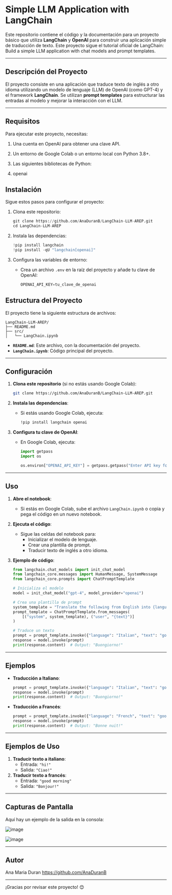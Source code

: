 # Simple LLM Application with LangChain

Este repositorio contiene el código y la documentación para un proyecto básico que utiliza **LangChain** y **OpenAI** para construir una aplicación simple de traducción de texto. Este proyecto sigue el tutorial oficial de LangChain: Build a simple LLM application with chat models and prompt templates.

---
## Descripción del Proyecto

El proyecto consiste en una aplicación que traduce texto de inglés a otro idioma utilizando un modelo de lenguaje (LLM) de OpenAI (como GPT-4) y el framework **LangChain**. Se utilizan **prompt templates** para estructurar las entradas al modelo y mejorar la interacción con el LLM.

---

## Requisitos
Para ejecutar este proyecto, necesitas:

1. Una cuenta en OpenAI para obtener una clave API.

2. Un entorno de Google Colab o un entorno local con Python 3.8+.

3. Las siguientes bibliotecas de Python:
  4. openai

## **Instalación**

Sigue estos pasos para configurar el proyecto:

1. Clona este repositorio:
    
    ```python
    git clone https://github.com/AnaDuranB/LangChain-LLM-AREP.git
    cd LangChain-LLM-AREP
    ```
    
2. Instala las dependencias:
    
    ```python
    !pip install langchain
    !pip install -qU "langchain[openai]"
    ```
    
3. Configura las variables de entorno:
    - Crea un archivo `.env` en la raíz del proyecto y añade tu clave de OpenAI:
        
        ```python
        OPENAI_API_KEY=tu_clave_de_openai
        ```
        

## **Estructura del Proyecto**

El proyecto tiene la siguiente estructura de archivos:

```
LangChain-LLM-AREP/
├── README.md
├── src/
│   └── LangChain.ipynb
```

- **`README.md`**: Este archivo, con la documentación del proyecto.
- **`LangChain.ipynb`**: Código principal del proyecto.

---

## **Configuración**

1. **Clona este repositorio** (si no estás usando Google Colab):
    
    ```bash
    git clone https://github.com/AnaDuranB/LangChain-LLM-AREP.git
    ```
    
2. **Instala las dependencias**:
    - Si estás usando Google Colab, ejecuta:
        
        ```bash
        !pip install langchain openai
        ```
        
3. **Configura tu clave de OpenAI**:
    - En Google Colab, ejecuta:
        
        ```python
        import getpass
        import os
        
        os.environ["OPENAI_API_KEY"] = getpass.getpass("Enter API key for OpenAI: ")
        ```
        

---

## **Uso**

1. **Abre el notebook**:
    - Si estás en Google Colab, sube el archivo `LangChain.ipynb` o copia y pega el código en un nuevo notebook.
2. **Ejecuta el código**:
    - Sigue las celdas del notebook para:
        - Inicializar el modelo de lenguaje.
        - Crear una plantilla de prompt.
        - Traducir texto de inglés a otro idioma.
3. **Ejemplo de código**:
    
    ```python
    from langchain.chat_models import init_chat_model
    from langchain_core.messages import HumanMessage, SystemMessage
    from langchain_core.prompts import ChatPromptTemplate
    
    # Inicializa el modelo
    model = init_chat_model("gpt-4", model_provider="openai")
    
    # Crea una plantilla de prompt
    system_template = "Translate the following from English into {language}"
    prompt_template = ChatPromptTemplate.from_messages(
        [("system", system_template), ("user", "{text}")]
    )
    
    # Traduce un texto
    prompt = prompt_template.invoke({"language": "Italian", "text": "good morning"})
    response = model.invoke(prompt)
    print(response.content)  # Output: "Buongiorno!"
    ```
    

---

## **Ejemplos**

- **Traducción a Italiano**:
    
    ```python
    prompt = prompt_template.invoke({"language": "Italian", "text": "good morning"})
    response = model.invoke(prompt)
    print(response.content)  # Output: "Buongiorno!"
    ```
    
- **Traducción a Francés**:
    
    ```python
    prompt = prompt_template.invoke({"language": "French", "text": "good night"})
    response = model.invoke(prompt)
    print(response.content)  # Output: "Bonne nuit!"
    ```
    

---

## **Ejemplos de Uso**

1. **Traducir texto a italiano**:
    - Entrada: `"hi!"`
    - Salida: `"Ciao!"`
2. **Traducir texto a francés**:
    - Entrada: `"good morning"`
    - Salida: `"Bonjour!"`

---

## **Capturas de Pantalla**

Aquí hay un ejemplo de la salida en la consola:

![image](https://github.com/user-attachments/assets/fe03225e-ccbb-4894-92f1-f4380253c6ec)


![image](https://github.com/user-attachments/assets/d8a42f77-9227-4a3b-b2ea-e25d0f409b9b)


---

## Autor

Ana Maria Duran https://github.com/AnaDuranB

---

¡Gracias por revisar este proyecto! 😊
